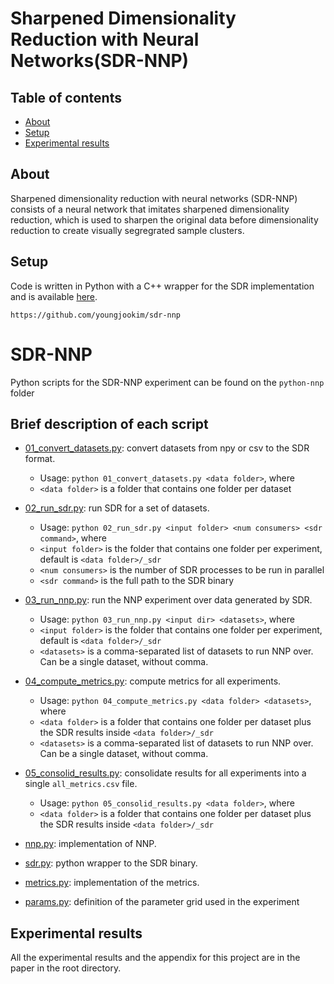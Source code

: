 # Sharpened Dimensionality Reduction with Neural Networks(SDR-NNP)
## Table of contents
* [About](#about)
* [Setup](#setup)
* [Experimental results](#experimental-results)


## About
Sharpened dimensionality reduction with neural networks (SDR-NNP) consists of a neural network that imitates sharpened dimensionality reduction, which is used to sharpen the original data before dimensionality reduction to create visually segregrated sample clusters. 


## Setup
Code is written in Python with a C++ wrapper for the SDR implementation and is available [here](https://github.com/youngjookim/sdr-nnp/Code/python-nnp).
```
https://github.com/youngjookim/sdr-nnp
```

# SDR-NNP

Python scripts for the SDR-NNP experiment can be found on the `python-nnp` folder

## Brief description of each script

- [01_convert_datasets.py](01_convert_datasets.py): convert datasets from npy or csv to the SDR format. 
    - Usage: `python 01_convert_datasets.py <data folder>`, where
    - `<data folder>` is a folder that contains one folder per dataset

- [02_run_sdr.py](02_run_sdr.py): run SDR for a set of datasets.
    - Usage: `python 02_run_sdr.py <input folder> <num consumers> <sdr command>`, where
    - `<input folder>` is the folder that contains one folder per experiment, default is `<data folder>/_sdr`
    - `<num consumers>` is the number of SDR processes to be run in parallel
    - `<sdr command>` is the full path to the SDR binary

- [03_run_nnp.py](03_run_nnp.py): run the NNP experiment over data generated by SDR.
    - Usage: `python 03_run_nnp.py <input dir> <datasets>`, where
    - `<input folder>` is the folder that contains one folder per experiment, default is `<data folder>/_sdr`
    - `<datasets>` is a comma-separated list of datasets to run NNP over. Can be a single dataset, without comma.

- [04_compute_metrics.py](04_compute_metrics.py): compute metrics for all experiments.
    - Usage: `python 04_compute_metrics.py <data folder> <datasets>`, where
    - `<data folder>` is a folder that contains one folder per dataset plus the SDR results inside `<data folder>/_sdr`
    - `<datasets>` is a comma-separated list of datasets to run NNP over. Can be a single dataset, without comma.

- [05_consolid_results.py](05_consolid_results.py): consolidate results for all experiments into a single `all_metrics.csv` file.
    - Usage: `python 05_consolid_results.py <data folder>`, where
    - `<data folder>` is a folder that contains one folder per dataset plus the SDR results inside `<data folder>/_sdr`

- [nnp.py](nnp.py): implementation of NNP.

- [sdr.py](sdr.py): python wrapper to the SDR binary.

- [metrics.py](metrics.py): implementation of the metrics.

- [params.py](params.py): definition of the parameter grid used in the experiment


## Experimental results
All the experimental results and the appendix for this project are in the paper in the root directory.

